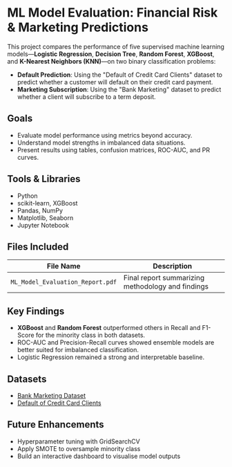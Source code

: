 
# ML Model Evaluation: Financial Risk & Marketing Predictions

This project compares the performance of five supervised machine learning models—**Logistic Regression**, **Decision Tree**, **Random Forest**, **XGBoost**, and **K-Nearest Neighbors (KNN)**—on two binary classification problems:

- **Default Prediction**: Using the "Default of Credit Card Clients" dataset to predict whether a customer will default on their credit card payment.
- **Marketing Subscription**: Using the "Bank Marketing" dataset to predict whether a client will subscribe to a term deposit.

## Goals

- Evaluate model performance using metrics beyond accuracy.
- Understand model strengths in imbalanced data situations.
- Present results using tables, confusion matrices, ROC-AUC, and PR curves.

## Tools & Libraries

- Python
- scikit-learn, XGBoost
- Pandas, NumPy
- Matplotlib, Seaborn
- Jupyter Notebook

## Files Included

| File Name                                   | Description                                         |
|--------------------------------------------|-----------------------------------------------------|
| `ML_Model_Evaluation_Report.pdf`           | Final report summarizing methodology and findings   |

## Key Findings

- **XGBoost** and **Random Forest** outperformed others in Recall and F1-Score for the minority class in both datasets.
- ROC-AUC and Precision-Recall curves showed ensemble models are better suited for imbalanced classification.
- Logistic Regression remained a strong and interpretable baseline.

## Datasets

- [Bank Marketing Dataset](https://archive.ics.uci.edu/ml/datasets/Bank+Marketing)
- [Default of Credit Card Clients](https://archive.ics.uci.edu/ml/datasets/default+of+credit+card+clients)

## Future Enhancements

- Hyperparameter tuning with GridSearchCV
- Apply SMOTE to oversample minority class
- Build an interactive dashboard to visualise model outputs


